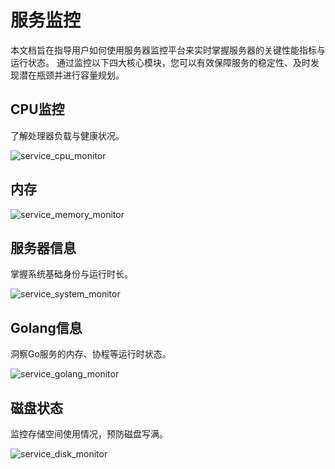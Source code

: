 # 服务监控

本文档旨在指导用户如何使用服务器监控平台来实时掌握服务器的关键性能指标与运行状态。
通过监控以下四大核心模块，您可以有效保障服务的稳定性、及时发现潜在瓶颈并进行容量规划。

## CPU监控

了解处理器负载与健康状况。

![service_cpu_monitor](/docs-assets/img/monitor/cpu.png)

## 内存

![service_memory_monitor](/docs-assets/img/monitor/memory.png)


## 服务器信息

掌握系统基础身份与运行时长。

![service_system_monitor](/docs-assets/img/monitor/system.png)

## Golang信息

洞察Go服务的内存、协程等运行时状态。

![service_golang_monitor](/docs-assets/img/monitor/golang.png)

## 磁盘状态

监控存储空间使用情况，预防磁盘写满。

![service_disk_monitor](/docs-assets/img/monitor/disk.png)